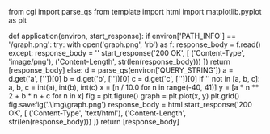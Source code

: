 from cgi import parse_qs
from template import html
import matplotlib.pyplot as plt

def application(environ, start_response):
    if environ['PATH_INFO'] == '/graph.png':
        try:
            with open('graph.png', 'rb') as f:
                response_body = f.read()
        except:
            response_body = ''
        start_response('200 OK', [
            ('Content-Type', 'image/png'),
            ('Content-Length', str(len(response_body)))
        ])
        return [response_body]
    else:
        d = parse_qs(environ['QUERY_STRING'])
        a = d.get('a', [''])[0]
        b = d.get('b', [''])[0]
        c = d.get('c', [''])[0]
        if '' not in [a, b, c]:
            a, b, c = int(a), int(b), int(c)
            x = [n / 10.0 for n in range(-40, 41)]
            y = [a * n ** 2 + b * n + c for n in x]
            fig = plt.figure()
            graph = plt.plot(x, y)
            plt.grid()
            fig.savefig('.\img\graph.png')
        response_body = html
        start_response('200 OK', [
            ('Content-Type', 'text/html'),
            ('Content-Length', str(len(response_body)))
        ])
        return [response_body]
